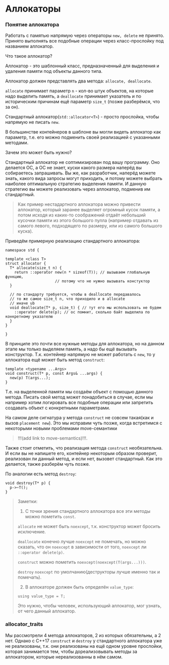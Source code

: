 # Аллокаторы

### Понятие аллокатора

Работать с памятью напрямую через операторы ```new, delete``` не принято.
Принято выполнять все подобные операции через класс-прослойку под названием аллокатор.

Что такое аллокатор?

Аллокатор - это шаблонный класс, предназначенный для выделения и удаления памяти 
под объекты данного типа.

Аллокатор должен представлять два метода: ```allocate, deallocate```.

```allocate``` принимает параметр ```n``` - кол-во штук объектов, 
на которые надо выделить память,
а ```deallocate``` принимает указатель и по историческим причинам ещё параметр ```size_t```
(позже разберёмся, что за он).

Стандартный аллокатор(```std::allocator<T>```) - просто прослойка, чтобы напрямую не писать 
```new```.

В большинстве контейнеров в шаблоне вы могли видеть аллокатор как параметр, 
т.е. его можно подменить своей реализацией с указанными методами.

Зачем это может быть нужно?

Стандартный аллокатор не соптимизирован под вашу программу. 
Оно делается ОС, а ОС не знает, куски какого размера наперёд вы собираетесь запрашивать.
Вы же, как разработчик, наперёд можете знать, какого вида запросы могут приходить,
и потому можете выбрать наиболее оптимальную стратегию выделения памяти.
И данную стратегию вы можете реализовать через аллокатор, подменив им стандартный.

> Как пример нестадартного аллокатора можно привести аллокатор, 
> который заранее выделяет огромный кусок памяти, а потом исходя из каких-то соображений
> отдаёт небольший кусочки памяти из этого большого пулла
> (например отдавать из самого левого, подходящего по размеру, или из самого большого куска).

Приведём примерную реализацию стандартного аллокатора:

```
namespace std {

template <class T>
struct allocator {
  T* allocate(size_t n) {
    return ::operator new(n * sizeof(T)); // вызываем глобальную функцию, 
					  // потому что не нужно вызывать констуктор
  }

  // по стандарту требуется, чтобы в deallocate передавалось 
  // то же самое size_t n, что приходило и в allocate
  // иначе ub
  void deallocate(T* p, size_t) { // тут его мы использовать не будем
    ::operator delete(p); // ос помнит, сколько байт выделила по конкретному указателю
  }
}

}
```

В принципе это почти все нужные методы для аллокатора, 
но на данном этапе мы только выделяем память,
а надо бы ещё вызывать конструктор.
Т.к. контейнер напрямую не может работать с ```new```, 
то у аллокатора ещё может быть метод ```construct```:

```
template <typename ...Args>
void construct(T* p, const Args& ...args) {
  new(p) T(args...);
}
```

Т.е. на выделенной памяти мы создаём объект с помощью данного метода.
Писать свой метод может понадобиться в случае, если мы например хотим 
логировать все подобные операции или запретить создавать объект с конкретными параметрами.

На самом деле сигнатура у метода ```construct``` не совсем такая(как и вызов ```placement new```).
Это мы исправим чуть позже, когда встретимся с некоторыми новыми проблемами move-семантики
> !!!(add link to move-semantics)!!!.

Также стоит отметить, что реализация метода ```construct``` необязательна. 
И если вы не напишете его, контейнер некоторым образом проверит, реализован ли данный метод, 
и если нет, вызовет стандартный.
Как это делается, также разберём чуть позже.

По аналогии есть метод ```destroy```:

```
void destroy(T* p) {
  p->~T();
}
```

> Заметки:
> 
> 1. С точки зрения стандартного аллокатора все эти методы можно пометить ```const```.
> 
> ```allocate``` не может быть ```noexcept```, т.к. конструктор может бросить исключение.
> 
> ```deallocate``` конечно лучше ```noexcept``` не помечать, но можно сказать, что он 
> ```noexcept``` в зависимости от того, ```noexcept``` ли ```::operator delete(p)```.
> 
> ```construct``` можно пометить ```noexcept(noexcept(T(args...)))```.
> 
> ```destroy``` ```noexcept``` по умолчанию(деструкторы лучше именно так и помечать).
> 
> 2. В аллокаторе должен быть определён ```value_type```:
> 
> ```
> using value_type = T;
> ```
> 
> Это нужно, чтобы человек, использующий аллокатор, мог узнать, от чего данный аллокатор.

### allocator_traits

Мы рассмотрели 4 метода аллокаторов, 2 из которых обязательны, а 2 нет. 
Однако с С++17 ```construct``` и ```destroy``` у стандартного аллокатора уже не реализованы,
т.к. они реализованы на ещё одном уровне прослойки, которая занимается тем, чтобы
дореализовывать методы за аллокатором, которые нереализованны в нём самом.





